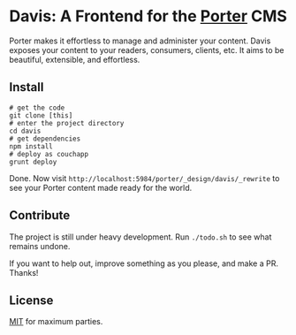 # Davis: A Frontend for the [Porter](https://github.com/garbados/porter) CMS

Porter makes it effortless to manage and administer your content. Davis exposes your content to your readers, consumers, clients, etc. It aims to be beautiful, extensible, and effortless.

## Install

    # get the code
    git clone [this]
    # enter the project directory
    cd davis
    # get dependencies
    npm install
    # deploy as couchapp
    grunt deploy

Done. Now visit `http://localhost:5984/porter/_design/davis/_rewrite` to see your Porter content made ready for the world.

## Contribute

The project is still under heavy development. Run `./todo.sh` to see what remains undone.

If you want to help out, improve something as you please, and make a PR. Thanks!

## License

[MIT](http://opensource.org/licenses/MIT) for maximum parties.